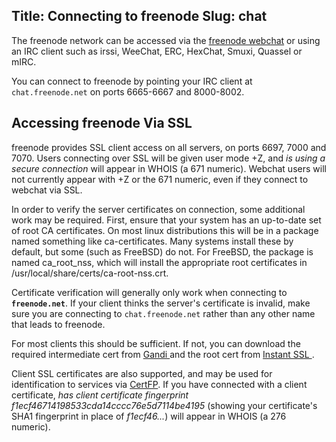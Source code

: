 Title: Connecting to freenode
Slug: chat
---
The freenode network can be accessed via the [freenode webchat](//webchat.freenode.net) or using an IRC client such as irssi, WeeChat, ERC, HexChat, Smuxi, Quassel or mIRC.

You can connect to freenode by pointing your IRC client at `chat.freenode.net` on ports 6665-6667 and 8000-8002.

## Accessing freenode Via SSL
freenode provides SSL client access on all servers, on ports 6697, 7000 and 7070. Users connecting over SSL will be given user mode +Z, and _is using a secure
connection_ will appear in WHOIS (a 671 numeric). Webchat users will not currently appear with +Z or the 671 numeric, even if they connect to webchat via SSL.

In order to verify the server certificates on connection, some additional work may be required. First, ensure that your system has an up-to-date set of root CA
certificates. On most linux distributions this will be in a package named something like ca-certificates. Many systems install these by default, but some (such
as FreeBSD) do not.  For FreeBSD, the package is named ca_root_nss, which will install the appropriate root certificates in /usr/local/share/certs/ca-root-nss.crt.

Certificate verification will generally only work when connecting to **`freenode.net`**. If your client thinks the server's certificate is invalid, make sure you are connecting to `chat.freenode.net` rather than any other name that leads to freenode.

 For most clients this should be sufficient. If not, you can download the required intermediate cert from [Gandi <i class="fa fa-external-link" aria-hidden="true"></i>](http://crt.gandi.net/GandiStandardSSLCA.crt)
and the root cert from [Instant SSL <i class="fa fa-external-link" aria-hidden="true"></i>](http://www.instantssl.com/ssl-certificate-support/cert_installation/UTN-USERFirst-Hardware.crt).

Client SSL certificates are also supported, and may be used for identification to services via [CertFP](#XXX). If you have connected with a client certificate, _has client certificate fingerprint f1ecf46714198533cda14cccc76e5d7114be4195_ (showing
your certificate's SHA1 fingerprint in place of _f1ecf46..._) will appear in WHOIS (a 276 numeric).
